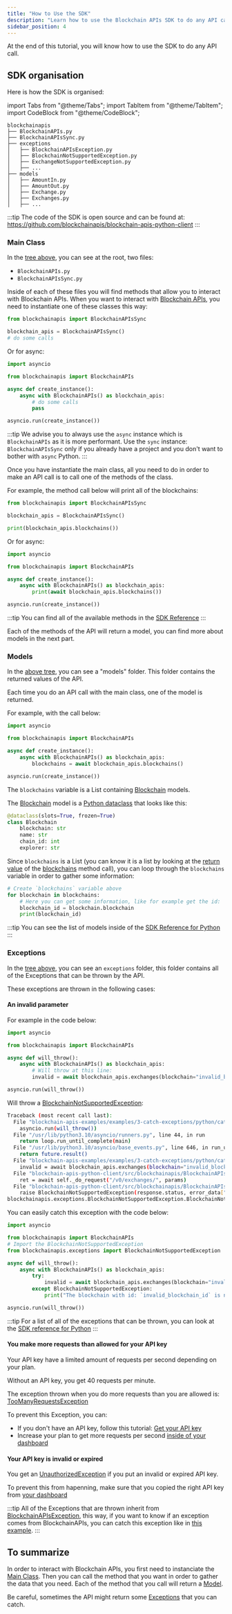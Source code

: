 ```yaml
---
title: "How to Use the SDK"
description: "Learn how to use the Blockchain APIs SDK to do any API call"
sidebar_position: 4
---
```


At the end of this tutorial, you will know how to use the SDK to do any API call.

## SDK organisation

Here is how the SDK is organised:

import Tabs from "@theme/Tabs";
import TabItem from "@theme/TabItem";
import CodeBlock from "@theme/CodeBlock";

<Tabs groupId="programming-language" queryString>
<TabItem value="python" label="Python">

```
blockchainapis
├── BlockchainAPIs.py
├── BlockchainAPIsSync.py
├── exceptions
│   ├── BlockchainAPIsException.py
│   ├── BlockchainNotSupportedException.py
│   ├── ExchangeNotSupportedException.py
│   ├── ...
├── models
│   ├── AmountIn.py
│   ├── AmountOut.py
│   ├── Exchange.py
│   ├── Exchanges.py
│   ├── ...

```

:::tip
The code of the SDK is open source and can be found at: https://github.com/blockchainapis/blockchain-apis-python-client
:::

### Main Class

In the [tree above](#sdk-organisation), you can see at the root, two files:
- `BlockchainAPIs.py`
- `BlockchainAPIsSync.py`

Inside of each of these files you will find methods that allow you to interact with Blockchain APIs.
When you want to interact with [Blockchain APIs](https://www.blockchainapis.io), you need to instantiate one of these
classes this way:

```python showLineNumbers
from blockchainapis import BlockchainAPIsSync

blockchain_apis = BlockchainAPIsSync()
# do some calls
```

Or for async:

```py showLineNumbers
import asyncio

from blockchainapis import BlockchainAPIs

async def create_instance():
    async with BlockchainAPIs() as blockchain_apis:
        # do some calls
        pass

asyncio.run(create_instance())
```

:::tip
We advise you to always use the `async` instance which is `BlockchainAPIs` as it is more performant. Use the `sync` instance: `BlockchainAPIsSync`
only if you already have a project and you don't want to bother with `async` Python.
:::

Once you have instantiate the main class, all you need to do in order to make an API call is to call one of the methods of the class.

For example, the method call below will print all of the blockchains:
```py showLineNumbers
from blockchainapis import BlockchainAPIsSync

blockchain_apis = BlockchainAPIsSync()

print(blockchain_apis.blockchains())
```

Or for async:
```py showLineNumbers
import asyncio

from blockchainapis import BlockchainAPIs

async def create_instance():
    async with BlockchainAPIs() as blockchain_apis:
        print(await blockchain_apis.blockchains())

asyncio.run(create_instance())
```

:::tip
You can find all of the available methods in the [SDK Reference](/docs/python-sdk/blockchain-apis/)
:::

Each of the methods of the API will return a model, you can find more about models in the next part.

### Models

In the [above tree](#sdk-organisation), you can see a "models" folder. This folder contains the returned values of the API.

Each time you do an API call with the main class, one of the model is returned.

For example, with the call below:
```py showLineNumbers
import asyncio

from blockchainapis import BlockchainAPIs

async def create_instance():
    async with BlockchainAPIs() as blockchain_apis:
        blockchains = await blockchain_apis.blockchains()

asyncio.run(create_instance())
```

The `blockchains` variable is a List containing [Blockchain](/docs/python-sdk/models/blockchain) models.

The [Blockchain](/docs/python-sdk/models/blockchain) model is a [Python dataclass](https://docs.python.org/3/library/dataclasses.html) that looks like this:
```py
@dataclass(slots=True, frozen=True)
class Blockchain
    blockchain: str
    name: str
    chain_id: int
    explorer: str
```

Since `blockchains` is a List (you can know it is a list by looking at the [return value](/docs/python-sdk/blockchain-apis/blockchains#returns) of the [blockchains](/docs/python-sdk/blockchain-apis/blockchains) method call), you can loop through the `blockchains` variable in order to gather some information:

```py showLineNumbers
# Create `blockchains` variable above
for blockchain in blockchains:
    # Here you can get some information, like for example get the id:
    blockchain_id = blockchain.blockchain
    print(blockchain_id)
```

:::tip
You can see the list of models inside of the [SDK Reference for Python](/docs/python-sdk/models/)
:::

### Exceptions

In the [tree above](#sdk-organisation), you can see an `exceptions` folder, this folder contains all of the Exceptions that can be thrown by the API.

These exceptions are thrown in the following cases:

#### An invalid parameter

For example in the code below:
```py showLineNumbers
import asyncio

from blockchainapis import BlockchainAPIs

async def will_throw():
    async with BlockchainAPIs() as blockchain_apis:
        # Will throw at this line:
        invalid = await blockchain_apis.exchanges(blockchain="invalid_blockchain_id")

asyncio.run(will_throw())
```

Will throw a [BlockchainNotSupportedException](/docs/python-sdk/exceptions/blockchain-not-supported-exception):

```sh
Traceback (most recent call last):
  File "blockchain-apis-examples/examples/3-catch-exceptions/python/catch_exceptions.py", line 10, in <module>
    asyncio.run(will_throw())
  File "/usr/lib/python3.10/asyncio/runners.py", line 44, in run
    return loop.run_until_complete(main)
  File "/usr/lib/python3.10/asyncio/base_events.py", line 646, in run_until_complete
    return future.result()
  File "blockchain-apis-examples/examples/3-catch-exceptions/python/catch_exceptions.py", line 8, in will_throw
    invalid = await blockchain_apis.exchanges(blockchain="invalid_blockchain_id")
  File "blockchain-apis-python-client/src/blockchainapis/BlockchainAPIs.py", line 219, in exchanges
    ret = await self._do_request("/v0/exchanges/", params)
  File "blockchain-apis-python-client/src/blockchainapis/BlockchainAPIs.py", line 119, in _do_request
    raise BlockchainNotSupportedException(response.status, error_data["detail"]["detail"])
blockchainapis.exceptions.BlockchainNotSupportedException.BlockchainNotSupportedException: 422 - Blockchain with id "invalid_blockchain_id" is not supported. You can find a list of valid blockchain ids in /blockchains
```

You can easily catch this exception with the code below:

```py showLineNumbers
import asyncio

from blockchainapis import BlockchainAPIs
# Import the BlockchainNotSupportedException
from blockchainapis.exceptions import BlockchainNotSupportedException

async def will_throw():
    async with BlockchainAPIs() as blockchain_apis:
        try:
            invalid = await blockchain_apis.exchanges(blockchain="invalid_blockchain_id")
        except BlockchainNotSupportedException:
            print("The blockchain with id: `invalid_blockchain_id` is not supported by the API")

asyncio.run(will_throw())
```

:::tip
For a list of all of the exceptions that can be thrown, you can look at the [SDK reference for Python](/docs/python-sdk/exceptions/)
:::

#### You make more requests than allowed for your API key

Your API key have a limited amount of requests per second depending on your plan.

Without an API key, you get 40 requests per minute.

The exception thrown when you do more requests than you are allowed is: [TooManyRequestsException](/docs/python-sdk/exceptions/too-many-requests-exception)

To prevent this Exception, you can:
- If you don't have an API key, follow this tutorial: [Get your API key](/docs/tutorial/getting-started/get-api-key)
- Increase your plan to get more requests per second [inside of your dashboard](https://dashboard.blockchainapis.io/billing)

#### Your API key is invalid or expired

You get an [UnauthorizedException](/docs/python-sdk/exceptions/unauthorized-exception) if you put an invalid or expired API key.

To prevent this from hapenning, make sure that you copied the right API key from [your dashboard](https://dashboard.blockchainapis.io/api-key)

:::tip
All of the Exceptions that are thrown inherit from [BlockchainAPIsException](/docs/python-sdk/exceptions/blockchain-apis-exception), this way, if you want to know if an exception comes from BlockchainAPIs, you can catch this exception like in [this example](https://github.com/blockchainapis/blockchain-apis-examples/blob/master/examples/3-catch-exceptions/python/catch_exceptions.py).
:::

## To summarize

In order to interact with Blockchain APIs, you first need to instanciate the [Main Class](#main-class).
Then you can call the method that you want in order to gather the data that you need. Each of the method that you
call will return a [Model](#models).

Be careful, sometimes the API might return some [Exceptions](#exceptions) that you can catch.

</TabItem>
</Tabs>
